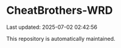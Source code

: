 # CheatBrothers-WRD

Last updated: 2025-07-02 02:42:56

This repository is automatically maintained.
